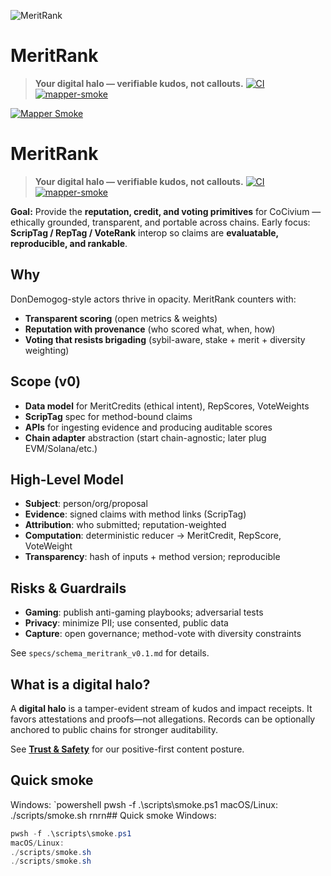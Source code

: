 ![MeritRank](https://img.shields.io/endpoint?url=https://rickballard.github.io/MeritRank/badge.json)

# MeritRank
> **Your digital halo — verifiable kudos, not callouts.**
[![CI](https://github.com/rickballard/MeritRank/actions/workflows/ci.yml/badge.svg)](https://github.com/rickballard/MeritRank/actions/workflows/ci.yml) [![mapper-smoke](https://github.com/rickballard/MeritRank/actions/workflows/mapper-smoke.yml/badge.svg)](https://github.com/rickballard/MeritRank/actions/workflows/mapper-smoke.yml)

[![Mapper Smoke](https://github.com/rickballard/MeritRank/actions/workflows/mapper-smoke.yml/badge.svg?branch=main)](https://github.com/rickballard/MeritRank/actions/workflows/mapper-smoke.yml)

# MeritRank
> **Your digital halo — verifiable kudos, not callouts.**
[![CI](https://github.com/rickballard/MeritRank/actions/workflows/ci.yml/badge.svg)](https://github.com/rickballard/MeritRank/actions/workflows/ci.yml) [![mapper-smoke](https://github.com/rickballard/MeritRank/actions/workflows/mapper-smoke.yml/badge.svg)](https://github.com/rickballard/MeritRank/actions/workflows/mapper-smoke.yml)

**Goal:** Provide the **reputation, credit, and voting primitives** for CoCivium — ethically grounded, transparent, and portable across chains. Early focus: **ScripTag / RepTag / VoteRank** interop so claims are **evaluatable, reproducible, and rankable**.

## Why
DonDemogog-style actors thrive in opacity. MeritRank counters with:
- **Transparent scoring** (open metrics & weights)
- **Reputation with provenance** (who scored what, when, how)
- **Voting that resists brigading** (sybil-aware, stake + merit + diversity weighting)

## Scope (v0)
- **Data model** for MeritCredits (ethical intent), RepScores, VoteWeights
- **ScripTag** spec for method-bound claims
- **APIs** for ingesting evidence and producing auditable scores
- **Chain adapter** abstraction (start chain-agnostic; later plug EVM/Solana/etc.)

## High-Level Model
- **Subject**: person/org/proposal
- **Evidence**: signed claims with method links (ScripTag)
- **Attribution**: who submitted; reputation-weighted
- **Computation**: deterministic reducer → MeritCredit, RepScore, VoteWeight
- **Transparency**: hash of inputs + method version; reproducible

## Risks & Guardrails
- **Gaming**: publish anti-gaming playbooks; adversarial tests
- **Privacy**: minimize PII; use consented, public data
- **Capture**: open governance; method-vote with diversity constraints

See `specs/schema_meritrank_v0.1.md` for details.


## What is a digital halo?
A **digital halo** is a tamper-evident stream of kudos and impact receipts.
It favors attestations and proofs—not allegations. Records can be optionally
anchored to public chains for stronger auditability.


See **[Trust & Safety](docs/policy/TRUST_SAFETY.md)** for our positive-first content posture.
## Quick smoke
Windows:
`powershell
pwsh -f .\scripts\smoke.ps1
macOS/Linux:
./scripts/smoke.sh
rnrn## Quick smoke
Windows:
```powershell
pwsh -f .\scripts\smoke.ps1
macOS/Linux:
./scripts/smoke.sh
./scripts/smoke.sh

